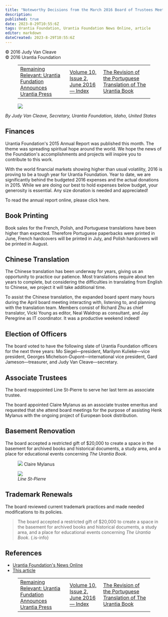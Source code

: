 ```yaml
---
title: "Noteworthy Decisions from the March 2016 Board of Trustees Meeting"
description: 
published: true
date: 2023-8-29T10:55:6Z
tags: Urantia Foundation, Urantia Foundation News Online, article
editor: markdown
dateCreated: 2023-8-29T10:55:6Z
---
```


<p class="v-card v-sheet theme--light gray lighten-3 px-2">© 2016 Judy Van Cleave<br>© 2016 Urantia Foundation</p>
<figure class="table chapter-navigator">
  <table>
    <tbody>
      <tr>
        <td>
        <a href="/en/article/Tamara_Strumfeld/Remaining_Relevant_Urantia_Fundation_Announces_Urantia_Press">
          <span class="mdi mdi-arrow-left-drop-circle"></span><span class="pl-2">Remaining Relevant: Urantia Fundation Announces Urantia Press</span>
        </a>
        </td>
        <td>
        <a href="/en/index/articles_uf_news_online#volume-10-issue-2-june-2016">
          <span class="mdi mdi-book-open-variant"></span><span class="pl-2">Volume 10, Issue 2, June 2016 — Index</span>
        </a>
        </td>
        <td>
        <a href="/en/article/Susana_Hutner/The_Revision_of_the_Portuguese_Translation_of_The_Urantia_Book">
          <span class="pr-2">The Revision of the Portuguese Translation of The Urantia Book</span><span class="mdi mdi-arrow-right-drop-circle"></span>
        </a>
        </td>
      </tr>
    </tbody>
  </table>
</figure>


<figure id="Figure_1" class="image urantiapedia image-style-align-left">
<img src="/image/article/UF_News_Online/2016_06/010.jpg">
</figure>

_By Judy Van Cleave, Secretary, Urantia Foundation, Idaho, United States_
<br style="clear:both;"/>

## Finances

Urantia Foundation's 2015 Annual Report was published this month. The theme was spreading spiritual hope around the world. We hope the news of the Foundation's accomplishments and projects will inspire you to contribute to this work.

With the world financial markets showing higher than usual volatility, 2016 is proving to be a tough year for Urantia Foundation. Year to date, we are significantly behind the budgeted 2016 expenses and the actual donations in 2015. While we are doing our best to hold expenses below budget, your generosity is essential. Any size donation is needed and appreciated!

To read the annual report online, please click here.

## Book Printing

Book sales for the French, Polish, and Portuguese translations have been higher than expected. Therefore Portuguese paperbacks were printed in June, French hardcovers will be printed in July, and Polish hardcovers will be printed in August.

## Chinese Translation

The Chinese translation has been underway for years, giving us an opportunity to practice our patience. Most translations require about ten years to complete, but considering the difficulties in translating from English to Chinese, we project it will take additional time.

To assist the Chinese translation, the expanded board spent many hours during the April board meeting interacting with, listening to, and planning with the translation team. Members consist of Richard Zhu as chief translator, Vicki Young as editor, Neal Waldrop as consultant, and
Jay Peregrine as IT coordinator. It was a productive weekend indeed!

## Election of Officers

The board voted to have the following slate of Urantia Foundation officers for the next three years: Mo Siegel—president, Marilynn Kulieke—vice president, Georges Michelson-Dupont—international vice president, Gard Jameson—treasurer, and Judy Van Cleave—secretary.

## Associate Trustees

The board reappointed Line St-Pierre to serve her last term as associate trustee.

The board appointed Claire Mylanus as an associate trustee emeritus and requested that she attend board meetings for the purpose of assisting Henk Mylanus with the ongoing project of European book distribution.

## Basement Renovation

The board accepted a restricted gift of $20,000 to create a space in the basement for archived books and historical documents, a study area, and a place for educational events concerning _The Urantia Book_.

<figure id="Figure_2" class="image urantiapedia">
<img src="/image/article/UF_News_Online/2016_06/005.jpg">
Claire Mylanus</figure>

<figure id="Figure_3" class="image urantiapedia">
<img src="/image/article/UF_News_Online/2016_06/006.jpg">
<figcaption><em>Line St-Pierre</em></figcaption>
</figure>

## Trademark Renewals

The board reviewed current trademark practices and made needed modifications to its policies.

> The board accepted a restricted gift of $20,000 to create a space in the basement for archived books and historical documents, a study area, and a place for educational events concerning _The Urantia Book_. 
{.is-info}


## References

- [Urantia Foundation's News Online](https://www.urantia.org/urantia-foundation/newsletter-pdf-archives)
- [This article](https://www.urantia.org/news/2016-06/noteworthy-decisions-march-2016-board-trustees-meeting)

<figure class="table chapter-navigator">
  <table>
    <tbody>
      <tr>
        <td>
        <a href="/en/article/Tamara_Strumfeld/Remaining_Relevant_Urantia_Fundation_Announces_Urantia_Press">
          <span class="mdi mdi-arrow-left-drop-circle"></span><span class="pl-2">Remaining Relevant: Urantia Fundation Announces Urantia Press</span>
        </a>
        </td>
        <td>
        <a href="/en/index/articles_uf_news_online#volume-10-issue-2-june-2016">
          <span class="mdi mdi-book-open-variant"></span><span class="pl-2">Volume 10, Issue 2, June 2016 — Index</span>
        </a>
        </td>
        <td>
        <a href="/en/article/Susana_Hutner/The_Revision_of_the_Portuguese_Translation_of_The_Urantia_Book">
          <span class="pr-2">The Revision of the Portuguese Translation of The Urantia Book</span><span class="mdi mdi-arrow-right-drop-circle"></span>
        </a>
        </td>
      </tr>
    </tbody>
  </table>
</figure>
